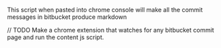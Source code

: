 This script when pasted into chrome console will make all the commit messages in bitbucket produce markdown

// TODO Make a chrome extension that watches for any bitbucket commit page and run the content js script.